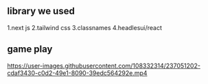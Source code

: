 ## library we used
1.next js
2.tailwind css
3.classnames
4.headlesui/react

## game play
https://user-images.githubusercontent.com/108332314/237051202-cdaf3430-c0d2-49e1-8090-39edc564292e.mp4

